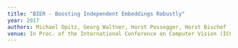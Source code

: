 ```yaml
---
title: "BIER - Boosting Independent Embeddings Robustly"
year: 2017
authors: Michael Opitz, Georg Waltner, Horst Possegger, Horst Bischof
venue: In Proc. of the International Conference on Computer Vision (ICCV)
---
```


